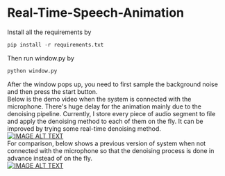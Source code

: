 # Real-Time-Speech-Animation
Install all the requirements by<br/>
```python
pip install -r requirements.txt
```
Then run window.py by<br/>
```python
python window.py
```
After the window pops up, you need to first sample the background noise and then press the start button.<br/>
Below is the demo video when the system is connected with the microphone. There's huge delay for the animation mainly due to the denoising pipeline. Currently, I store every piece of audio segment to file and apply the denoising method to each of them on the fly. It can be improved by trying some real-time denoising method.<br/>
[![IMAGE ALT TEXT](http://img.youtube.com/vi/7A9vIIs5Y7k/0.jpg)](https://www.youtube.com/watch?v=7A9vIIs5Y7k)<br/>
For comparison, below shows a previous version of system when not connected with the microphone so that the denoising process is done in advance instead of on the fly.<br/>
[![IMAGE ALT TEXT](http://img.youtube.com/vi/fbL0ZdfddyI/0.jpg)](https://www.youtube.com/watch?v=fbL0ZdfddyI)
